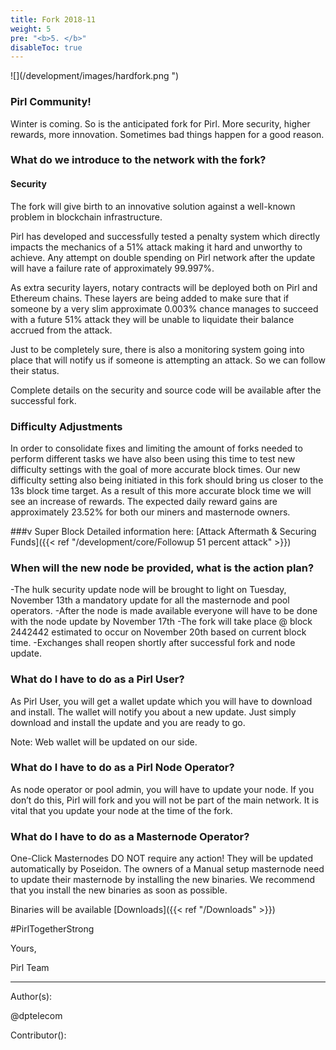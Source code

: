```yaml
---
title: Fork 2018-11
weight: 5
pre: "<b>5. </b>"
disableToc: true
---
```


![](/development/images/hardfork.png ")


### Pirl Community!

Winter is coming. So is the anticipated fork for Pirl.
More security, higher rewards, more innovation. Sometimes bad things happen for a good reason.


### What do we introduce to the network with the fork?


#### Security


The fork will give birth to an innovative solution against a well-known problem in blockchain infrastructure.


Pirl has developed and successfully tested a penalty system which directly impacts the mechanics of a 51% attack making it hard and unworthy to achieve. Any attempt on double spending on Pirl network after the update will have a failure rate of approximately 99.997%.


As extra security layers, notary contracts will be deployed both on Pirl and Ethereum chains. These layers are being added to make sure that if someone by a very slim approximate 0.003% chance manages to succeed with a future 51% attack they will be unable to liquidate their balance accrued from the attack.


Just to be completely sure, there is also a monitoring system going into place that will notify us if someone is attempting an attack. So we can follow their status.


Complete details on the security and source code will be available after the successful fork.


### Difficulty Adjustments


In order to consolidate fixes and limiting the amount of forks needed to perform different tasks we have also been using this time to test new difficulty settings with the goal of more accurate block times. Our new difficulty setting also being initiated in this fork should bring us closer to the 13s block time target. As a result of this more accurate block time we will see an increase of rewards. The expected daily reward gains are approximately 23.52% for both our miners and masternode owners.


###v Super Block
Detailed information here: [Attack Aftermath & Securing Funds]({{< ref "/development/core/Followup 51 percent attack" >}})


### When will the new node be provided, what is the action plan?


-The hulk security update node will be brought to light on Tuesday, November 13th a mandatory update for all the masternode and pool operators.
-After the node is made available everyone will have to be done with the node update by November 17th
-The fork will take place @ block 2442442 estimated to occur on November 20th based on current block time.
-Exchanges shall reopen shortly after successful fork and node update.


### What do I have to do as a Pirl User?


As Pirl User, you will get a wallet update which you will have to download and install. The wallet will notify you about a new update.
Just simply download and install the update and you are ready to go.


Note: Web wallet will be updated on our side.


### What do I have to do as a Pirl Node Operator?


As node operator or pool admin, you will have to update your node.
If you don’t do this, Pirl will fork and you will not be part of the main network.
It is vital that you update your node at the time of the fork.


### What do I have to do as a Masternode Operator?
One-Click Masternodes DO NOT require any action! They will be updated automatically by Poseidon.
The owners of a Manual setup masternode need to update their masternode by installing the new binaries.
We recommend that you install the new binaries as soon as possible.


Binaries will be available [Downloads]({{< ref "/Downloads" >}})

 
#PirlTogetherStrong


Yours,

Pirl Team


---
Author(s):  

@dptelecom  

Contributor():
